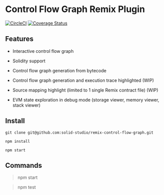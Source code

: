 
# Control Flow Graph Remix Plugin

[![CircleCI](https://circleci.com/gh/Machinalabs/remix-control-flow-graph.svg?style=svg)](https://circleci.com/gh/Machinalabs/remix-control-flow-graph) [![Coverage Status](https://coveralls.io/repos/github/solid-studio/remix-control-flow-graph/badge.svg?branch=master)](https://coveralls.io/github/solid-studio/remix-control-flow-graph?branch=master)

## Features

- Interactive control flow graph

- Solidity support

- Control flow graph generation from bytecode

- Control flow graph generation and execution trace highlighted (WIP) 

- Source mapping highlight (limited to 1 single Remix contract file) (WIP)

- EVM state exploration in debug mode (storage viewer, memory viewer, stack viewer)

## Install

```
git clone git@github.com:solid-studio/remix-control-flow-graph.git

npm install 

npm start
```

## Commands

> npm start

> npm test
